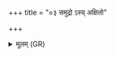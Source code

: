 +++
title = "०३ समुद्रो ऽस्य् अक्षितो"

+++
<details><summary>मूलम् (GR)</summary>

समुद्रो ऽस्य् अक्षितो अपरिमितः +++(Bhatt. aparimitā)+++  
सहस्रसनिः सहस्रं मा गच्छतु ।  
यो वै मधुकशायाः सप्त मधूनि वेद सप्त मधुमतीन् ॥
</details>